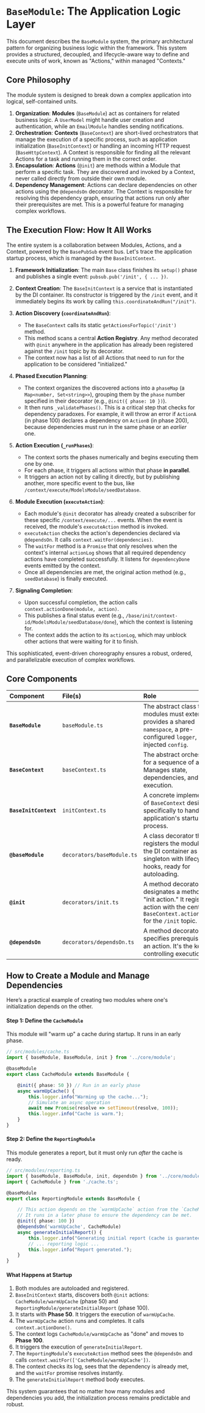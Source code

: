 # `BaseModule`: The Application Logic Layer

This document describes the `BaseModule` system, the primary architectural pattern for organizing business logic within the framework. This system provides a structured, decoupled, and lifecycle-aware way to define and execute units of work, known as "Actions," within managed "Contexts."

## Core Philosophy

The module system is designed to break down a complex application into logical, self-contained units.

1.  **Organization**: **Modules** (`BaseModule`) act as containers for related business logic. A `UserModel` might handle user creation and authentication, while an `EmailModule` handles sending notifications.
2.  **Orchestration**: **Contexts** (`BaseContext`) are short-lived orchestrators that manage the execution of a specific process, such as application initialization (`BaseInitContext`) or handling an incoming HTTP request (`BaseHttpContext`). A Context is responsible for finding all the relevant Actions for a task and running them in the correct order.
3.  **Encapsulation**: **Actions** (`@init`) are methods within a Module that perform a specific task. They are discovered and invoked by a Context, never called directly from outside their own module.
4.  **Dependency Management**: Actions can declare dependencies on other actions using the `@dependsOn` decorator. The Context is responsible for resolving this dependency graph, ensuring that actions run only after their prerequisites are met. This is a powerful feature for managing complex workflows.

## The Execution Flow: How It All Works

The entire system is a collaboration between Modules, Actions, and a Context, powered by the `BasePubSub` event bus. Let's trace the application startup process, which is managed by the `BaseInitContext`.

1.  **Framework Initialization**: The main `Base` class finishes its `setup()` phase and publishes a single event: `pubsub.pub('/init', { ... })`.

2.  **Context Creation**: The `BaseInitContext` is a service that is instantiated by the DI container. Its constructor is triggered by the `/init` event, and it immediately begins its work by calling `this.coordinateAndRun("/init")`.

3.  **Action Discovery (`coordinateAndRun`)**:

      * The `BaseContext` calls its static `getActionsForTopic('/init')` method.
      * This method scans a central **Action Registry**. Any method decorated with `@init` anywhere in the application has already been registered against the `/init` topic by its decorator.
      * The context now has a list of all Actions that need to run for the application to be considered "initialized."

4.  **Phased Execution Planning**:

      * The context organizes the discovered actions into a `phaseMap` (a `Map<number, Set<string>>`), grouping them by the `phase` number specified in their decorator (e.g., `@init({ phase: 10 })`).
      * It then runs `_validatePhases()`. This is a critical step that checks for dependency paradoxes. For example, it will throw an error if `ActionA` (in phase 100) declares a dependency on `ActionB` (in phase 200), because dependencies must run in the same phase or an *earlier* one.

5.  **Action Execution (`_runPhases`)**:

      * The context sorts the phases numerically and begins executing them one by one.
      * For each phase, it triggers all actions within that phase **in parallel**.
      * It triggers an action not by calling it directly, but by publishing another, more specific event to the bus, like `/context/execute/ModelsModule/seedDatabase`.

6.  **Module Execution (`executeAction`)**:

      * Each module's `@init` decorator has already created a subscriber for these specific `/context/execute/...` events. When the event is received, the module's `executeAction` method is invoked.
      * `executeAction` checks the action's dependencies declared via `@dependsOn`. It calls `context.waitFor(dependencies)`.
      * The `waitFor` method is a `Promise` that only resolves when the context's internal `actionLog` shows that all required dependency actions have completed successfully. It listens for `dependencyDone` events emitted by the context.
      * Once all dependencies are met, the original action method (e.g., `seedDatabase`) is finally executed.

7.  **Signaling Completion**:

      * Upon successful completion, the action calls `context.actionDone(module, action)`.
      * This publishes a final status event (e.g., `/base/init/context-id/ModelsModule/seedDatabase/done`), which the context is listening for.
      * The context adds the action to its `actionLog`, which may unblock other actions that were waiting for it to finish.

This sophisticated, event-driven choreography ensures a robust, ordered, and parallelizable execution of complex workflows.

## Core Components

| Component | File(s) | Role |
| :--- | :--- | :--- |
| **`BaseModule`** | `baseModule.ts` | The abstract class that all modules must extend. It provides a shared `namespace`, a pre-configured `logger`, and injected `config`. |
| **`BaseContext`** | `baseContext.ts` | The abstract orchestrator for a sequence of actions. Manages state, dependencies, and phased execution. |
| **`BaseInitContext`** | `initContext.ts` | A concrete implementation of `BaseContext` designed specifically to handle the application's startup (`/init`) process. |
| **`@baseModule`** | `decorators/baseModule.ts` | A class decorator that registers the module with the DI container as a singleton with lifecycle hooks, ready for autoloading. |
| **`@init`** | `decorators/init.ts` | A method decorator that designates a method as an "init action." It registers the action with the central `BaseContext.actionRegistry` for the `/init` topic. |
| **`@dependsOn`** | `decorators/dependsOn.ts` | A method decorator that specifies prerequisites for an action. It's the key to controlling execution order. |

## How to Create a Module and Manage Dependencies

Here’s a practical example of creating two modules where one's initialization depends on the other.

#### Step 1: Define the `CacheModule`

This module will "warm up" a cache during startup. It runs in an early phase.

```typescript
// src/modules/cache.ts
import { baseModule, BaseModule, init } from '../core/module';

@baseModule
export class CacheModule extends BaseModule {

    @init({ phase: 50 }) // Run in an early phase
    async warmUpCache() {
        this.logger.info("Warming up the cache...");
        // Simulate an async operation
        await new Promise(resolve => setTimeout(resolve, 100));
        this.logger.info("Cache is warm.");
    }
}
```

#### Step 2: Define the `ReportingModule`

This module generates a report, but it must only run *after* the cache is ready.

```typescript
// src/modules/reporting.ts
import { baseModule, BaseModule, init, dependsOn } from '../core/module';
import { CacheModule } from './cache.ts';

@baseModule
export class ReportingModule extends BaseModule {

    // This action depends on the `warmUpCache` action from the `CacheModule`.
    // It runs in a later phase to ensure the dependency can be met.
    @init({ phase: 100 })
    @dependsOn('warmUpCache', CacheModule)
    async generateInitialReport() {
        this.logger.info("Generating initial report (cache is guaranteed to be warm)...");
        // ... reporting logic ...
        this.logger.info("Report generated.");
    }
}
```

#### What Happens at Startup

1.  Both modules are autoloaded and registered.
2.  `BaseInitContext` starts, discovers both `@init` actions: `CacheModule/warmUpCache` (phase 50) and `ReportingModule/generateInitialReport` (phase 100).
3.  It starts with **Phase 50**. It triggers the execution of `warmUpCache`.
4.  The `warmUpCache` action runs and completes. It calls `context.actionDone()`.
5.  The context logs `CacheModule/warmUpCache` as "done" and moves to **Phase 100**.
6.  It triggers the execution of `generateInitialReport`.
7.  The `ReportingModule`'s `executeAction` method sees the `@dependsOn` and calls `context.waitFor(['CacheModule/warmUpCache'])`.
8.  The context checks its log, sees that the dependency is already met, and the `waitFor` promise resolves instantly.
9.  The `generateInitialReport` method body executes.

This system guarantees that no matter how many modules and dependencies you add, the initialization process remains predictable and robust.